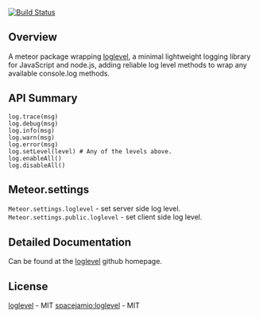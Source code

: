 [![Build Status](https://travis-ci.org/spacejamio/meteor-loglevel.svg?branch=master)](https://travis-ci.org/spacejamio/meteor-loglevel)

## Overview
A meteor package wrapping [loglevel](https://github.com/pimterry/loglevel), a minimal lightweight logging library for JavaScript and node.js, adding reliable log level methods to wrap any available console.log methods.

## API Summary

```
log.trace(msg)
log.debug(msg)
log.info(msg)
log.warn(msg)
log.error(msg)
log.setLevel(level) # Any of the levels above.
log.enableAll()
log.disableAll()
```

## Meteor.settings

`Meteor.settings.loglevel` - set server side log level.
`Meteor.settings.public.loglevel` - set client side log level.

## Detailed Documentation
Can be found at the [loglevel](https://github.com/pimterry/loglevel) github homepage.

## License
[loglevel](https://github.com/pimterry/loglevel/blob/master/LICENSE-MIT) - MIT
[spacejamio:loglevel](https://github.com/spacejamio/meteor-loglevel/blob/master/LICENSE.txt) - MIT
